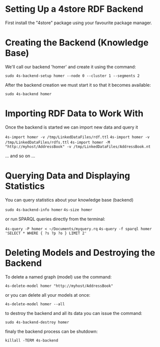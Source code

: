 # Setting Up a 4store RDF Backend

First install the "4store" package using your favourite package manager.


# Creating the Backend (Knowledge Base)

We'll call our backend 'homer' and create it using the command:

`sudo 4s-backend-setup homer --node 0 --cluster 1 --segments 2`

After the backend creation we must start it so that it becomes available:

`sudo 4s-backend homer`


# Importing RDF Data to Work With

Once the backend is started we can import new data and query it

`4s-import homer -v /tmp/LinkedDataFiles/rdf.ttl`
`4s-import homer -v /tmp/LinkedDataFiles/rdfs.ttl`
`4s-import homer -M "http://myhost/AddressBook" -v /tmp/LinkedDataFiles/AddressBook.nt`

... and so on ...


# Querying Data and Displaying Statistics

You can query statistics about your knowledge base (backend)

`sudo 4s-backend-info homer`
`4s-size homer`

or run SPARQL queries directly from the terminal:

`4s-query -P homer < ~/Documents/myquery.rq`
`4s-query -f sparql homer 'SELECT * WHERE { ?s ?p ?o } LIMIT 2'`

# Deleting Models and Destroying the Backend

To delete a named graph (model) use the command:

`4s-delete-model homer "http://myhost/AddressBook"`

or you can delete all your models at once:

`4s-delete-model homer --all`

to destroy the backend and all its data you can issue the command:

`sudo 4s-backend-destroy homer`

finaly the backend process can be shutdown:

`killall -TERM 4s-backend`
